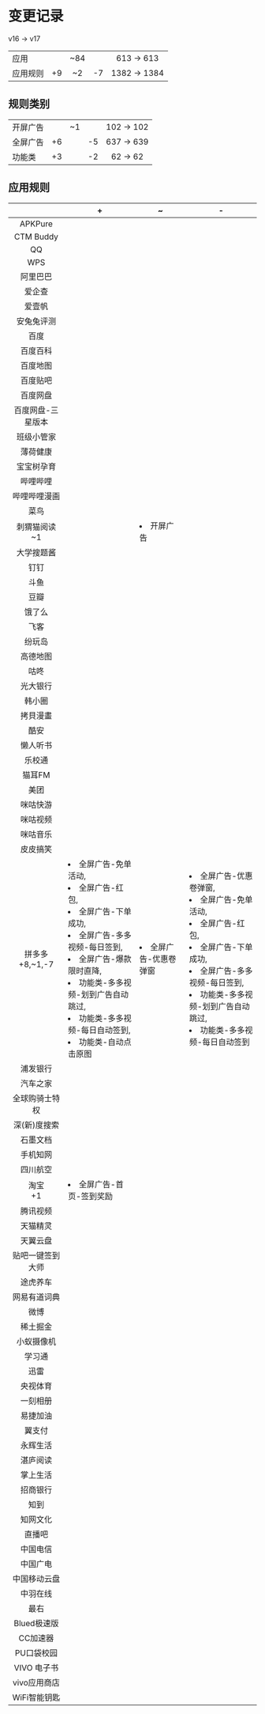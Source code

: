# 变更记录

v16 -> v17

||||||
|-|:-:|:-:|:-:|:-:|
|应用||~84||613 -> 613|
|应用规则|+9|~2|-7|1382 -> 1384|

## 规则类别

||||||
|-|:-:|:-:|:-:|:-:|
|开屏广告||~1||102 -> 102|
|全屏广告|+6||-5|637 -> 639|
|功能类|+3||-2|62 -> 62|

## 应用规则

||+|~|-|
|:-:|-|-|-|
|APKPure<br>||||
|CTM Buddy<br>||||
|QQ<br>||||
|WPS<br>||||
|阿里巴巴<br>||||
|爱企查<br>||||
|爱壹帆<br>||||
|安兔兔评测<br>||||
|百度<br>||||
|百度百科<br>||||
|百度地图<br>||||
|百度贴吧<br>||||
|百度网盘<br>||||
|百度网盘-三星版本<br>||||
|班级小管家<br>||||
|薄荷健康<br>||||
|宝宝树孕育<br>||||
|哔哩哔哩<br>||||
|哔哩哔哩漫画<br>||||
|菜鸟<br>||||
|刺猬猫阅读<br>~1||<li>开屏广告||
|大学搜题酱<br>||||
|钉钉<br>||||
|斗鱼<br>||||
|豆瓣<br>||||
|饿了么<br>||||
|飞客<br>||||
|纷玩岛<br>||||
|高德地图<br>||||
|咕咚<br>||||
|光大银行<br>||||
|韩小圈<br>||||
|拷貝漫畫<br>||||
|酷安<br>||||
|懒人听书<br>||||
|乐校通<br>||||
|猫耳FM<br>||||
|美团<br>||||
|咪咕快游<br>||||
|咪咕视频<br>||||
|咪咕音乐<br>||||
|皮皮搞笑<br>||||
|拼多多<br>+8,~1,-7|<li>全屏广告-免单活动,<li>全屏广告-红包,<li>全屏广告-下单成功,<li>全屏广告-多多视频-每日签到,<li>全屏广告-爆款限时直降,<li>功能类-多多视频-划到广告自动跳过,<li>功能类-多多视频-每日自动签到,<li>功能类-自动点击原图|<li>全屏广告-优惠卷弹窗|<li>全屏广告-优惠卷弹窗,<li>全屏广告-免单活动,<li>全屏广告-红包,<li>全屏广告-下单成功,<li>全屏广告-多多视频-每日签到,<li>功能类-多多视频-划到广告自动跳过,<li>功能类-多多视频-每日自动签到|
|浦发银行<br>||||
|汽车之家<br>||||
|全球购骑士特权<br>||||
|深(新)度搜索<br>||||
|石墨文档<br>||||
|手机知网<br>||||
|四川航空<br>||||
|淘宝<br>+1|<li>全屏广告-首页-签到奖励|||
|腾讯视频<br>||||
|天猫精灵<br>||||
|天翼云盘<br>||||
|贴吧一键签到大师<br>||||
|途虎养车<br>||||
|网易有道词典<br>||||
|微博<br>||||
|稀土掘金<br>||||
|小蚁摄像机<br>||||
|学习通<br>||||
|迅雷<br>||||
|央视体育<br>||||
|一刻相册<br>||||
|易捷加油<br>||||
|翼支付<br>||||
|永辉生活<br>||||
|湛庐阅读<br>||||
|掌上生活<br>||||
|招商银行<br>||||
|知到<br>||||
|知网文化<br>||||
|直播吧<br>||||
|中国电信<br>||||
|中国广电<br>||||
|中国移动云盘<br>||||
|中羽在线<br>||||
|最右<br>||||
|Blued极速版<br>||||
|CC加速器<br>||||
|PU口袋校园<br>||||
|VIVO 电子书<br>||||
|vivo应用商店<br>||||
|WiFi智能钥匙<br>||||
